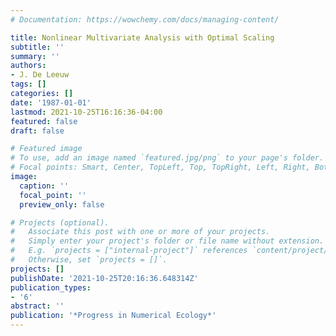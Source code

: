 ```yaml
---
# Documentation: https://wowchemy.com/docs/managing-content/

title: Nonlinear Multivariate Analysis with Optimal Scaling
subtitle: ''
summary: ''
authors:
- J. De Leeuw
tags: []
categories: []
date: '1987-01-01'
lastmod: 2021-10-25T16:16:36-04:00
featured: false
draft: false

# Featured image
# To use, add an image named `featured.jpg/png` to your page's folder.
# Focal points: Smart, Center, TopLeft, Top, TopRight, Left, Right, BottomLeft, Bottom, BottomRight.
image:
  caption: ''
  focal_point: ''
  preview_only: false

# Projects (optional).
#   Associate this post with one or more of your projects.
#   Simply enter your project's folder or file name without extension.
#   E.g. `projects = ["internal-project"]` references `content/project/deep-learning/index.md`.
#   Otherwise, set `projects = []`.
projects: []
publishDate: '2021-10-25T20:16:36.648314Z'
publication_types:
- '6'
abstract: ''
publication: '*Progress in Numerical Ecology*'
---
```


